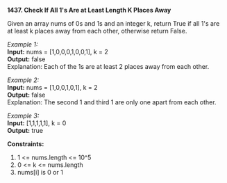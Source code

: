 **1437. Check If All 1's Are at Least Length K Places Away**

Given an array nums of 0s and 1s and an integer k, return True if all 1's are at least k places away from each other, otherwise return False.


*Example 1:*  
**Input:** nums = [1,0,0,0,1,0,0,1], k = 2  
**Output:** false  
Explanation: Each of the 1s are at least 2 places away from each other. 

*Example 2:*  
**Input:** nums = [1,0,0,1,0,1], k = 2  
**Output:** false  
Explanation: The second 1 and third 1 are only one apart from each other.

*Example 3:*  
**Input:** [1,1,1,1,1], k = 0  
**Output:** true  
 

**Constraints:**
1. 1 <= nums.length <= 10^5
2. 0 <= k <= nums.length
3. nums[i] is 0 or 1
